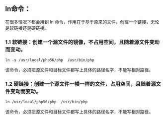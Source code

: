 ## ln命令：
在很多情况下都会用到 ln 命令，作用在于基于原来的文件，创建一个链接，无论是软链接还是硬链接。

### 1.1 软链接：创建一个源文件的镜像，不占用空间，且随着源文件变动而变动。
```
ln -s /usr/local/php56/php  /usr/bin/php
```
 该命令，必须把源文件和目标文件都写上具体的路径名字，不能写相对路径。
### 1.2 硬链接：创建一个源文件一模一样的文件，占用空间，且随着源文件变动而变动。
```
ln /usr/local/php56/php  /usr/bin/php
```
该命令，必须把源文件和目标文件都写上具体的路径名字，不能写相对路径。